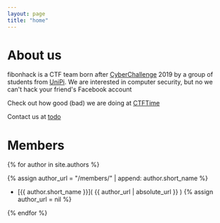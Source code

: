 ```yaml
---
layout: page
title: "home"
---
```


# About us
fibonhack is a CTF team born after [CyberChallenge](https://cyberchallenge.it/) 2019 by a group of students from [UniPi](https://www.unipi.it/). 
We are interested in computer security, but no we can't hack your friend's Facebook account

Check out how good (bad) we are doing at [CTFTime](https://ctftime.org/team/117538)

Contact us at [todo](mailto:todo)

# Members

{% for author in site.authors %}

{% assign author_url = "/members/" | append: author.short_name %}
* [{{ author.short_name }}]( {{ author_url | absolute_url }} )
{% assign author_url = nil %}

{% endfor %}

